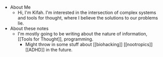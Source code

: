 - About Me
	- Hi, I'm Kifah. I'm interested in the intersection of complex systems and tools for thought, where I believe the solutions to our problems lie.
- About these notes
	- I'm mostly going to be writing about the nature of information, [[Tools for Thought]], programming.
		- Might throw in some stuff about [[biohacking]] [[nootropics]] [[ADHD]] in the future.